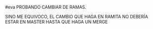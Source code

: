 #eva
PROBANDO CAMBIAR DE RAMAS.

SINO ME EQUIVOCO, EL CAMBIO QUE HAGA EN RAMITA NO DEBERÍA ESTAR EN MASTER HASTA QUE HAGA
UN MERGE
